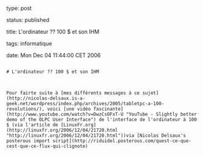 type: post
status: published
title: L'ordinateur ?? 100 $ et son IHM
tags: informatique
date: Mon Dec 04 11:44:00 CET 2006
~~~~~~
# L'ordinateur ?? 100 $ et son IHM

Pour fairte suite à [mes différents messages à ce sujet](http://nicolas-delsaux.is-a-geek.net/wordpress/index.php/archives/2005/tabletpc-a-100-revolutions/), voici [une vidéo fascinante](http://www.youtube.com/watch?v=DwzCsOFxT-U "YouTube - Slightly better demo of the OLPC User Interface") de l'interface de l'ordinateur à 100 $ (via l'article de [LinuxFr.org](http://linuxfr.org/2006/12/04/21720.html "http://linuxfr.org/2006/12/04/21720.html"))via [Nicolas Delsaux's posterous import script](http://riduidel.posterous.com/quest-ce-que-cest-que-ce-flux-qui-clignote)